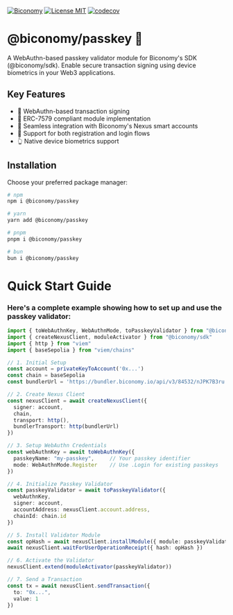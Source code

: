 [![Biconomy](https://img.shields.io/badge/Made_with_%F0%9F%8D%8A_by-Biconomy-ff4e17?style=flat)](https://biconomy.io) [![License MIT](https://img.shields.io/badge/License-MIT-blue?&style=flat)](./LICENSE) [![codecov](https://codecov.io/github/bcnmy/passkey/graph/badge.svg?token=DTdIR5aBDA)](https://codecov.io/github/bcnmy/passkey)

# @biconomy/passkey 🚀

A WebAuthn-based passkey validator module for Biconomy's SDK (@biconomy/sdk). Enable secure transaction signing using device biometrics in your Web3 applications.

## Key Features

- 🔐 WebAuthn-based transaction signing
- 📜 ERC-7579 compliant module implementation  
- 🤝 Seamless integration with Biconomy's Nexus smart accounts
- 🔄 Support for both registration and login flows
- 👆 Native device biometrics support

## Installation

Choose your preferred package manager:

```bash
# npm
npm i @biconomy/passkey

# yarn
yarn add @biconomy/passkey

# pnpm
pnpm i @biconomy/passkey

# bun
bun i @biconomy/passkey
```

# Quick Start Guide
### Here's a complete example showing how to set up and use the passkey validator:

```typescript
import { toWebAuthnKey, WebAuthnMode, toPasskeyValidator } from "@biconomy/passkey"
import { createNexusClient, moduleActivator } from "@biconomy/sdk"
import { http } from "viem"
import { baseSepolia } from "viem/chains"

// 1. Initial Setup
const account = privateKeyToAccount('0x...')
const chain = baseSepolia
const bundlerUrl = 'https://bundler.biconomy.io/api/v3/84532/nJPK7B3ru.dd7f7861-190d-41bd-af80-6877f74b8f44'

// 2. Create Nexus Client
const nexusClient = await createNexusClient({
  signer: account,
  chain,
  transport: http(),
  bundlerTransport: http(bundlerUrl)
})

// 3. Setup WebAuthn Credentials
const webAuthnKey = await toWebAuthnKey({
  passkeyName: "my-passkey",     // Your passkey identifier
  mode: WebAuthnMode.Register    // Use .Login for existing passkeys
})

// 4. Initialize Passkey Validator
const passkeyValidator = await toPasskeyValidator({
  webAuthnKey,
  signer: account,
  accountAddress: nexusClient.account.address,
  chainId: chain.id
})

// 5. Install Validator Module
const opHash = await nexusClient.installModule({ module: passkeyValidator })
await nexusClient.waitForUserOperationReceipt({ hash: opHash })

// 6. Activate the Validator
nexusClient.extend(moduleActivator(passkeyValidator))

// 7. Send a Transaction
const tx = await nexusClient.sendTransaction({
  to: "0x...",
  value: 1
})
```